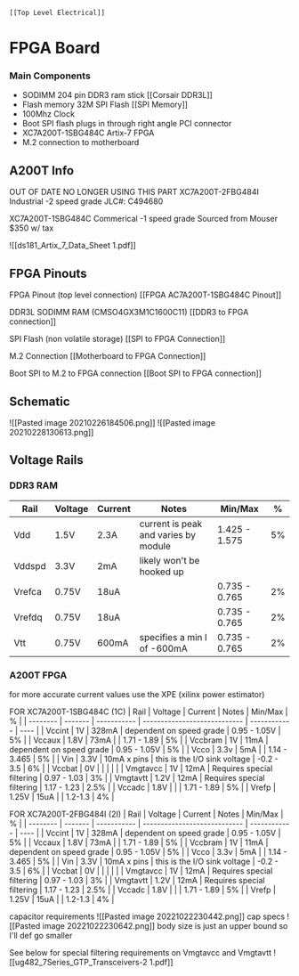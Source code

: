 	[[Top Level Electrical]]

# FPGA Board

### Main Components
- SODIMM 204 pin DDR3 ram stick  [[Corsair DDR3L]]
- Flash memory 32M SPI Flash [[SPI Memory]]
- 100Mhz Clock
- Boot SPI flash plugs in through right angle PCI connector
- XC7A200T-1SBG484C Artix-7 FPGA
- M.2 connection to motherboard

## A200T Info
OUT OF DATE NO LONGER USING THIS PART
XC7A200T-2FBG484I  Industrial -2 speed grade
JLC#: C494680

XC7A200T-1SBG484C Commerical -1 speed grade
Sourced from Mouser $350 w/ tax

![[ds181_Artix_7_Data_Sheet 1.pdf]]

## FPGA Pinouts

FPGA Pinout (top level connection)
[[FPGA AC7A200T-1SBG484C Pinout]]

DDR3L SODIMM RAM (CMSO4GX3M1C1600C11)
 [[DDR3 to FPGA connection]]
 
 SPI Flash (non volatile storage)
 [[SPI to FPGA Connection]]

M.2 Connection
[[Motherboard to FPGA Connection]]

Boot SPI to M.2 to FPGA connection
[[Boot SPI to FPGA connection]]

## Schematic
![[Pasted image 20210226184506.png]]
![[Pasted image 20210228130613.png]]
## Voltage Rails
### DDR3 RAM
| Rail   | Voltage | Current | Notes                                | Min/Max       | %   |
| ------ | ------- | ------- | ------------------------------------ | ------------- | --- |
| Vdd    | 1.5V    | 2.3A    | current is peak and varies by module | 1.425 - 1.575 | 5%  |
| Vddspd | 3.3V    | 2mA     | likely won't be hooked up            |               |     |
| Vrefca | 0.75V   | 18uA    |                                      | 0.735 - 0.765 | 2%  |
| Vrefdq | 0.75V   | 18uA    |                                      | 0.735 - 0.765 | 2%  |
| Vtt    | 0.75V   | 600mA   | specifies a min I of -600mA          | 0.735 - 0.765 | 2%  |

### A200T FPGA
for more accurate current values use the XPE (xilinx power estimator)

FOR XC7A200T-1SBG484C (1C)
| Rail     | Voltage | Current     | Notes                        | Min/Max      | %    |
| -------- | ------- | ----------- | ---------------------------- | ------------ | ---- |
| Vccint   | 1V      | 328mA       | dependent on speed grade     | 0.95 - 1.05V | 5%   |
| Vccaux   | 1.8V    | 73mA        |                              | 1.71 - 1.89  | 5%   |
| Vccbram  | 1V      | 11mA        | dependent on speed grade     | 0.95 - 1.05V | 5%   |
| Vcco     | 3.3v    | 5mA         |                              | 1.14 - 3.465 | 5%   |
| Vin      | 3.3V    | 10mA x pins | this is the I/O sink voltage | -0.2 - 3.5   | 6%   |
| Vccbat   | 0V      |             |                              |              |      |
| Vmgtavcc | 1V      | 12mA        | Requires special filtering   | 0.97 - 1.03  | 3%   |
| Vmgtavtt | 1.2V    | 12mA        | Requires special filtering   | 1.17 - 1.23  | 2.5% |
| Vccadc   | 1.8V    |             |                              | 1.71 - 1.89  | 5%   |
| Vrefp    | 1.25V   | 15uA        |                              | 1.2-1.3      | 4%   |

FOR XC7A200T-2FBG484I (2I)
| Rail     | Voltage | Current     | Notes                        | Min/Max      | %    |
| -------- | ------- | ----------- | ---------------------------- | ------------ | ---- |
| Vccint   | 1V      | 328mA       | dependent on speed grade     | 0.95 - 1.05V | 5%   |
| Vccaux   | 1.8V    | 73mA        |                              | 1.71 - 1.89  | 5%   |
| Vccbram  | 1V      | 11mA        | dependent on speed grade     | 0.95 - 1.05V | 5%   |
| Vcco     | 3.3v    | 5mA         |                              | 1.14 - 3.465 | 5%   |
| Vin      | 3.3V    | 10mA x pins | this is the I/O sink voltage | -0.2 - 3.5   | 6%   |
| Vccbat   | 0V      |             |                              |              |      |
| Vmgtavcc | 1V      | 12mA        | Requires special filtering   | 0.97 - 1.03  | 3%   |
| Vmgtavtt | 1.2V    | 12mA        | Requires special filtering   | 1.17 - 1.23  | 2.5% |
| Vccadc   | 1.8V    |             |                              | 1.71 - 1.89  | 5%   |
| Vrefp    | 1.25V   | 15uA        |                              | 1.2-1.3      | 4%   |

capacitor requirements
![[Pasted image 20221022230442.png]]
cap specs
![[Pasted image 20221022230642.png]]
body size is just an upper bound so I'll def go smaller

See below for special filtering requirements on Vmgtavcc and Vmgtavtt
![[ug482_7Series_GTP_Transceivers-2 1.pdf]]